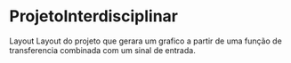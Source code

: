 # ProjetoInterdisciplinar
Layout
Layout do projeto que gerara um grafico a partir de uma função de transferencia combinada com um sinal de entrada.
